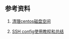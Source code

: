 ## 参考资料

1. [清理centos磁盘空间](https://monovm.com/blog/disk-cleanup-methods-in-centos/)

2. [SSH config使用教程和总结](https://zhuanlan.zhihu.com/p/35922004)

